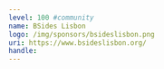```yaml
---
level: 100 #community
name: BSides Lisbon
logo: /img/sponsors/bsideslisbon.png
uri: https://www.bsideslisbon.org/
handle: 
---
```

